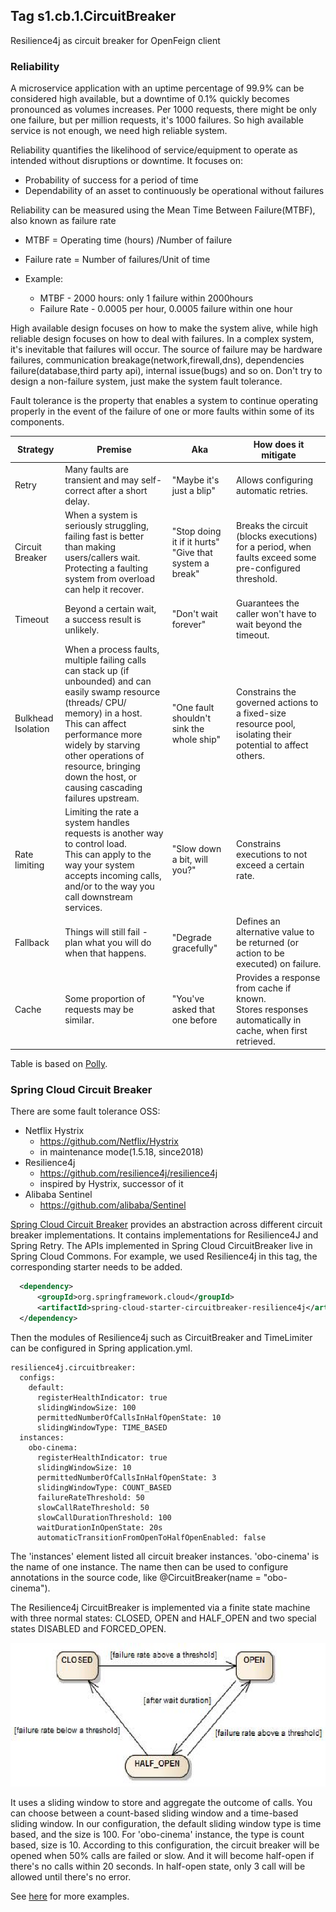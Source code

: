 ## Tag s1.cb.1.CircuitBreaker
Resilience4j as circuit breaker for OpenFeign client

### Reliability
A microservice application with an uptime percentage of 99.9% can be considered high available, but a downtime of 0.1% quickly becomes pronounced as volumes increases.
Per 1000 requests, there might be only one failure, but per million requests, it's 1000 failures. So high available service is not enough, we need high reliable system.

Reliability quantifies the likelihood of service/equipment to operate as intended without disruptions or downtime. It focuses on:
* Probability of success for a period of time
* Dependability of an asset to continuously be operational without failures

Reliability can be measured using the Mean Time Between Failure(MTBF), also known as failure rate
* MTBF = Operating time (hours) /Number of failure
* Failure rate = Number of failures/Unit of time

* Example:
  * MTBF - 2000 hours: only 1 failure within 2000hours 
  * Failure Rate - 0.0005 per hour, 0.0005 failure within one hour

High available design focuses on how to make the system alive, while high reliable design focuses on how to deal with failures.
In a complex system, it's inevitable that failures will occur. The source of failure may be hardware failures, communication breakage(network,firewall,dns), dependencies failure(database,third party api), internal issue(bugs) and so on.
Don't try to design a non-failure system, just make the system fault tolerance. 

Fault tolerance is the property that enables a system to continue operating properly in the event of the failure of one or more faults within some of its components. 

| Strategy           | Premise                                                                                                                                                                                                                                                                                          | Aka                                                        | How does it mitigate                                                                                           |
|--------------------|--------------------------------------------------------------------------------------------------------------------------------------------------------------------------------------------------------------------------------------------------------------------------------------------------|------------------------------------------------------------|----------------------------------------------------------------------------------------------------------------|
| Retry              | Many faults are transient and may self-correct after a short delay.                                                                                                                                                                                                                              | "Maybe it's just a blip"                                   | Allows configuring automatic retries.                                                                          |
| Circuit Breaker    | When a system is seriously struggling, failing fast is better than making users/callers wait. <br/> Protecting a faulting system from overload can help it recover.                                                                                                                              | "Stop doing it if it hurts"<br/>"Give that system a break" | Breaks the circuit (blocks executions) for a period, when faults exceed some pre-configured threshold.         |
| Timeout            | Beyond a certain wait, a success result is unlikely.                                                                                                                                                                                                                                             | "Don't wait forever"                                       | Guarantees the caller won't have to wait beyond the timeout.                                                   |
| Bulkhead Isolation | When a process faults, multiple failing calls can stack up (if unbounded) and can easily swamp resource (threads/ CPU/ memory) in a host.<br/> This can affect performance more widely by starving other operations of resource, bringing down the host, or causing cascading failures upstream. | "One fault shouldn't sink the whole ship"                  | Constrains the governed actions to a fixed-size resource pool, isolating their potential to affect others.     |
| Rate limiting      | Limiting the rate a system handles requests is another way to control load.<br/>This can apply to the way your system accepts incoming calls, and/or to the way you call downstream services.                                                                                                    | "Slow down a bit, will you?"                               | Constrains executions to not exceed a certain rate.                                                            |
| Fallback           | Things will still fail - plan what you will do when that happens.                                                                                                                                                                                                                                | "Degrade gracefully"                                       | Defines an alternative value to be returned (or action to be executed) on failure.                             |
| Cache              | Some proportion of requests may be similar.                                                                                                                                                                                                                                                      | "You've asked that one before                              | Provides a response from cache if known. <br/> Stores responses automatically in cache, when first retrieved.  |

Table is based on [Polly](https://github.com/App-vNext/Polly#resilience-policies).

### Spring Cloud Circuit Breaker
There are some fault tolerance OSS:
* Netflix Hystrix
  * https://github.com/Netflix/Hystrix
  * in maintenance mode(1.5.18, since2018)
* Resilience4j
  * https://github.com/resilience4j/resilience4j
  * inspired by Hystrix, successor of it
* Alibaba Sentinel
  * https://github.com/alibaba/Sentinel

[Spring Cloud Circuit Breaker](https://docs.spring.io/spring-cloud-circuitbreaker/docs/current/reference/html/) provides an abstraction across different circuit breaker implementations.
It contains implementations for Resilience4J and Spring Retry. The APIs implemented in Spring Cloud CircuitBreaker live in Spring Cloud Commons.
For example, we used Resilience4j in this tag, the corresponding starter needs to be added.
```xml
  <dependency>
      <groupId>org.springframework.cloud</groupId>
      <artifactId>spring-cloud-starter-circuitbreaker-resilience4j</artifactId>
  </dependency>
```
Then the modules of Resilience4j such as CircuitBreaker and TimeLimiter can be configured in Spring application.yml.
```ymal
resilience4j.circuitbreaker:
  configs:
    default:
      registerHealthIndicator: true
      slidingWindowSize: 100
      permittedNumberOfCallsInHalfOpenState: 10
      slidingWindowType: TIME_BASED
  instances:
    obo-cinema:
      registerHealthIndicator: true
      slidingWindowSize: 10
      permittedNumberOfCallsInHalfOpenState: 3
      slidingWindowType: COUNT_BASED
      failureRateThreshold: 50
      slowCallRateThreshold: 50
      slowCallDurationThreshold: 100
      waitDurationInOpenState: 20s
      automaticTransitionFromOpenToHalfOpenEnabled: false
```
The 'instances' element listed all circuit breaker instances. 'obo-cinema' is the name of one instance.
The name then can be used to configure annotations in the source code, like @CircuitBreaker(name = "obo-cinema").

The Resilience4j CircuitBreaker is implemented via a finite state machine with three normal states: CLOSED, OPEN and HALF_OPEN and two special states DISABLED and FORCED_OPEN.

![img.png](statics/resilience4j.png)

It uses a sliding window to store and aggregate the outcome of calls. You can choose between a count-based sliding window and a time-based sliding window.
In our configuration, the default sliding window type is time based, and the size is 100. For 'obo-cinema' instance, the type is count based, size is 10.
According to this configuration, the circuit breaker will be opened when 50% calls are failed or slow. And it will become half-open if there's no calls within 20 seconds.
In half-open state, only 3 call will be allowed until there's no error.

See [here](https://docs.spring.io/spring-cloud-circuitbreaker/docs/current/reference/html/#circuit-breaker-properties-configuration) for more examples.